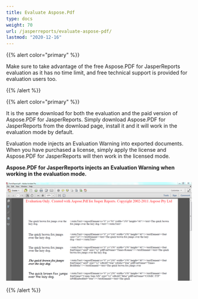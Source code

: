 ```yaml
---
title: Evaluate Aspose.Pdf
type: docs
weight: 70
url: /jasperreports/evaluate-aspose-pdf/
lastmod: "2020-12-16"
---
```


{{% alert color="primary" %}}

Make sure to take advantage of the free Aspose.PDF for JasperReports evaluation as it has no time limit, and free technical support is provided for evaluation users too.

{{% /alert %}}

{{% alert color="primary" %}}

It is the same download for both the evaluation and the paid version of Aspose.PDF for JasperReports. Simply download Aspose.PDF for JasperReports from the download page, install it and it will work in the evaluation mode by default.

Evaluation mode injects an Evaluation Warning into exported documents. When you have purchased a license, simply apply the license and Aspose.PDF for JasperReports will then work in the licensed mode.

**Aspose.PDF for JasperReports injects an Evaluation Warning when working in the evaluation mode.**


![todo:image_alt_text](evaluate-aspose-pdf_1.png)

{{% /alert %}}
